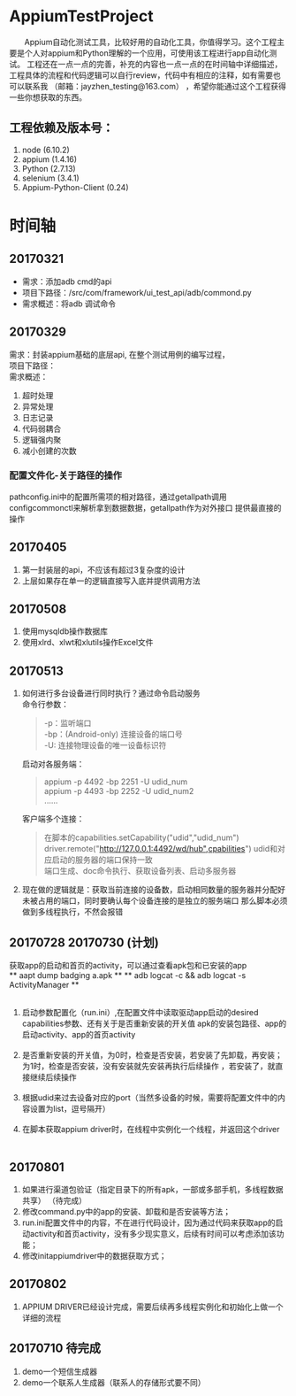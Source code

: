# AppiumTestProject
<p> &nbsp; &nbsp; &nbsp; &nbsp;Appium自动化测试工具，比较好用的自动化工具，你值得学习。这个工程主要是个人对appium和Python理解的一个应用，可使用该工程进行app自动化测试。
工程还在一点一点的完善，补充的内容也一点一点的在时间轴中详细描述，工程具体的流程和代码逻辑可以自行review，代码中有相应的注释，如有需要也可以联系我 （邮箱：jayzhen_testing@163.com） ，希望你能通过这个工程获得一些你想获取的东西。
</P>


## 工程依赖及版本号：
1. node (6.10.2)<br>
2. appium (1.4.16)<br>
3. Python (2.7.13)<br>
4. selenium (3.4.1)<br>
5. Appium-Python-Client (0.24)<br>


# 时间轴
## 20170321
- 需求：添加adb cmd的api<br>
- 项目下路径：/src/com/framework/ui_test_api/adb/commond.py<br>
- 需求概述：将adb 调试命令<br>


## 20170329
需求：封装appium基础的底层api, 在整个测试用例的编写过程，<br>
项目下路径：<br>
需求概述：<br>
1. 超时处理<br>
2. 异常处理<br>
3. 日志记录<br>
4. 代码弱耦合<br>
5. 逻辑强内聚<br>
6. 减小创建的次数<br>


### 配置文件化-关于路径的操作
pathconfig.ini中的配置所需项的相对路径，通过getallpath调用configcommonctl来解析拿到数据数据，getallpath作为对外接口
提供最直接的操作


## 20170405
1. 第一封装层的api，不应该有超过3复杂度的设计<br>
2. 上层如果存在单一的逻辑直接写入底并提供调用方法


## 20170508
1. 使用mysqldb操作数据库<br>
2. 使用xlrd、xlwt和xlutils操作Excel文件


## 20170513
1. 如何进行多台设备进行同时执行？通过命令启动服务<br>
    命令行参数：
    >-p：监听端口  
    -bp：(Android-only) 连接设备的端口号  
    -U: 连接物理设备的唯一设备标识符  
    
    启动对各服务端：
    >appium -p 4492 -bp 2251 -U udid_num  
    appium -p 4493 -bp 2252 -U udid_num2  
    ......

    客户端多个连接：
    >在脚本的capabilities.setCapability("udid","udid_num")
    driver.remote("http://127.0.0.1:4492/wd/hub",cpabilities")
    udid和对应启动的服务器的端口保持一致<br>
    端口生成、doc命令执行、获取设备列表、启动多服务器
    
2. 现在做的逻辑就是：获取当前连接的设备数，启动相同数量的服务器并分配好未被占用的端口，同时要确认每个设备连接的是独立的服务端口
那么脚本必须做到多线程执行，不然会报错


## 20170728  20170730 (计划)
获取app的启动和首页的activity，可以通过查看apk包和已安装的app<br>
** aapt dump badging a.apk **
** adb logcat -c && adb logcat -s ActivityManager **<br><br>
1. 启动参数配置化（run.ini）,在配置文件中读取驱动app启动的desired capabilities参数、还有关于是否重新安装的开关值
apk的安装包路径、app的启动activity、app的首页activity<br><br>
2. 是否重新安装的开关值，为0时，检查是否安装，若安装了先卸载，再安装；为1时，检查是否安装，没有安装就先安装再执行后续操作
，若安装了，就直接继续后续操作<br><br>
3. 根据udid来过去设备对应的port（当然多设备的时候，需要将配置文件中的内容设置为list，逗号隔开）<br><br>
4. 在脚本获取appium driver时，在线程中实例化一个线程，并返回这个driver<br><br>


## 20170801
1. 如果进行渠道包验证（指定目录下的所有apk，一部或多部手机，多线程数据共享） （待完成）<br>
2. 修改command.py中的app的安装、卸载和是否安装等方法；<br>
3. run.ini配置文件中的内容，不在进行代码设计，因为通过代码来获取app的启动activity和首页activity，没有多少现实意义，后续有时间可以考虑添加该功能；
4. 修改initappiumdriver中的数据获取方式；

## 20170802
1. APPIUM DRIVER已经设计完成，需要后续再多线程实例化和初始化上做一个详细的流程

## 20170710  待完成
1. demo一个短信生成器
2. demo一个联系人生成器（联系人的存储形式要不同）
